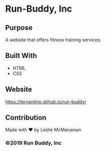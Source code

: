 # Run-Buddy, Inc

## Purpose
A website that offers fitness training services.


## Built With
* HTML
* CSS

## Website
https://lernantino.github.io/run-buddy/

## Contribution
Made with ❤️ by Leslie McManaman

### ©️2019 Run Buddy, Inc
